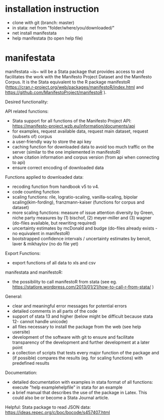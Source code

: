 # installation instruction

- clone with git (branch: master)
- in stata: net from "folder/where/you/downloaded/"
- net install manifestata
- help manifestata (to open help file)


# manifestata

manifestata ~is~ will be a Stata package that provides access to and facilitates the work with the Manifesto Project Dataset and the Manifesto Corpus. 
It is the Stata equivalent to the R package manifestoR (https://cran.r-project.org/web/packages/manifestoR/index.html and https://github.com/ManifestoProject/manifestoR ).

Desired functionality:

API related functions:
- Stata support for all functions of the Manifesto Project API: https://manifesto-project.wzb.eu/information/documents/api
- for examples, request available data, request main dataset, request (subsets of) corpus
- a user-friendly way to store the api key
- caching function for downloaded data to avoid too much traffic on the server (similar to the one implemented in manifestoR)
- show citation information and corpus version (from api when connecting to api)
- ensure correct encoding of downloaded data

Functions applied to downloaded data:
- recoding function from handbook v5 to v4.
- code counting function
- scaling functions: rile, logratio-scaling, vanilla-scaling, bipolar scaling(kim-fording), franzmann-kaiser (functions for corpus and dataset) 
- more scaling functions: measure of issue attention diversity by Green, niche party measures by (1) bischof, (2) meyer-miller and (3) wagner (do-files available, but rewriting required)
- uncertainty estimates by mcDonald and budge (do-files already exists - no equivalent in manifestoR)
- bootstrapped confidence intervals / uncertainty estimates by benoit, laver & mikhaylov (no do file yet)

Export Functions:
- export functions of all data to xls and csv

manifestata and manifestoR:
- the possibility to call manifestoR from stata (see eg. https://statlore.wordpress.com/2013/01/21/how-to-call-r-from-stata/ )

General:
- clear and meaningful error messages for potential errors 
- detailed comments in all parts of the code 
- support of stata 13 and higher (below might be difficult because stata 12- cannot handle unicode)
- all files necessary to install the package from the web (see help usersite)
- development of the software with git to ensure and facilitate transparency of the development and further development at a later point
- a collection of scripts that tests every major function of the package and (if possible) compares the results (eg. for scaling functions) with predefined results 

Documentation:
- detailed documentation with examples in stata format of all functions: execute "help examplehelpfile" in stata for an example
- a brief manual that describes the use of the package in Latex. This could also be or become a Stata Journal article. 



Helpful:
Stata package to read JSON data: https://ideas.repec.org/c/boc/bocode/s457407.html